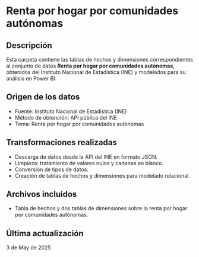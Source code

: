 # Renta por hogar por comunidades autónomas

## Descripción
Esta carpeta contiene las tablas de hechos y dimensiones correspondientes al conjunto de datos **Renta por hogar por comunidades autónomas**, obtenidos del Instituto Nacional de Estadística (INE) y modelados para su análisis en Power BI.

## Origen de los datos
- Fuente: Instituto Nacional de Estadística (INE)
- Método de obtención: API pública del INE
- Tema: Renta por hogar por comunidades autónomas

## Transformaciones realizadas
- Descarga de datos desde la API del INE en formato JSON.
- Limpieza: tratamiento de valores nulos y cadenas en blanco.
- Conversión de tipos de datos.
- Creación de tablas de hechos y dimensiones para modelado relacional.

## Archivos incluidos
- Tabla de hechos y dos tablas de dimensiones sobre la renta por hogar por comunidades autónomas.

## Última actualización
3 de May de 2025

